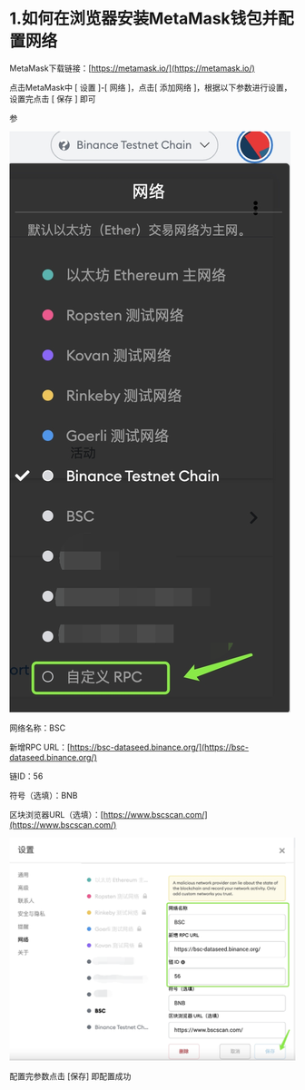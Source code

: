 # 1.如何在浏览器安装MetaMask钱包并配置网络

MetaMask下载链接：[https://metamask.io/](https://metamask.io/)

点击MetaMask中 \[ 设置 \]-\[ 网络 \]，点击\[ 添加网络 \]，根据以下参数进行设置，设置完点击 \[ 保存 \] 即可

参

![](../../.gitbook/assets/xin-shou-jiao-cheng-1%20%281%29.png)

网络名称：BSC

新增RPC URL：[https://bsc-dataseed.binance.org/](https://bsc-dataseed.binance.org/)

链ID：56

符号（选填）：BNB

区块浏览器URL（选填）：[https://www.bscscan.com/](https://www.bscscan.com/)

![](../../.gitbook/assets/xin-shou-jiao-cheng-2%20%281%29.png)

配置完参数点击 \[保存\] 即配置成功

